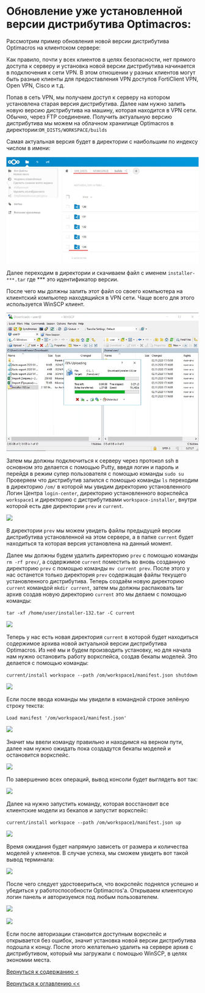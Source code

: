 # Обновление уже установленной версии дистрибутива Optimacros:

Рассмотрим пример обновления новой версии дистрибутива Optimacros на клиентском сервере:

Как правило, почти у всех клиентов в целях безопасности, нет прямого доступа к серверу и установка новой версии 
дистрибутива начинается в подключения к сети VPN. В этом отношении у разных клиентов могут быть разные клиенты для 
предоставления VPN доступов FortiClient VPN, Open VPN, Cisco и т.д.

Попав в сеть VPN, мы получаем доступ к серверу на котором установлена старая версия дистрибутива. Далее нам нужно залить
 новую версию дистрибутива на машину, которая находится в VPN сети. Обычно, через FTP соединение. Получить актуальную 
 версию дистрибутива мы можем на облачном хранилище Optimacros в директории:```OM_DISTS/WORKSPACE/builds```

Самая актуальная версия будет в директории с наибольшим по индексу числом в имени:

![](./pictures/lastDistr.jpg)

Далее переходим в директории и скачиваем файл с именем ```installer-***.tar``` где *** это идентификатор версии.

После чего мы должны залить этот файл со своего компьютера на клиентский компьютер находящийся в VPN сети. Чаще всего 
для этого используется WinSCP клиент.


![](./pictures/winSCP.jpg)

 
Затем мы должны подключиться к серверу через протокол ssh в основном это делается с помощью Putty, введя логин и пароль 
и перейдя в режим супер пользователя с помощью команды ```sudo su``` Проверяем что дистрибутив залился с помощью команды
```ls``` переходим в директорию ```/om/``` в которой мы увидим директорию установленного Логин Центра 
```login-center```, директорию установленного воркспейса ```workspace1``` и директорию с дистрибутивами 
```workspace-installer```, внутри которой есть две директории ```prev``` и ```current```.

![](./pictures/sshPutty1.jpg)

В директории ```prev``` мы можем увидеть файлы предыдущей версии дистрибутива установленной на этом сервере, а в папке 
```current``` будет находиться та которая версия установлена на данный момент.

Далее мы должны будем удалить директорию ```prev``` с помощью команды ```rm -rf prev/```, а содержимое ```current``` 
поместить во вновь созданную директорию ```prev``` с помощью команды ```mv current prev```. После этого у нас останется 
только директория ```prev``` содержащая файлы текущего установленного дистрибутива. Теперь создаём новую директорию 
```current``` командой ```mkdir current```, затем мы должны распаковать tar архив создав новую директорию ```current```
это мы делаем с помощью команды:

```tar -xf /home/user/installer-132.tar -C current```

![](./pictures/sshPutty2.jpg)

Теперь у нас есть новая директория ```current``` в которой будет находиться содержимое архива новой актуальной версии 
дистрибутива Optimacros. Из неё мы и будем производить установку, но для начала нам нужно остановить работу воркспейса,
 создав бекапы моделей. Это делается с помощью команды:
 
```current/install workspace --path /om/workspace1/manifest.json shutdown```

![](./pictures/sshPutty3.jpg)

Если после ввода команды мы увидели в командной строке зелёную строку текста: 

```Load manifest '/om/workspace1/manifest.json'```

![](./pictures/sshPutty4.jpg)

Значит мы ввели команду правильно и находимся на верном пути, далее нам нужно ожидать пока создадутся бекапы моделей и 
остановится воркспейс.

![](./pictures/sshPutty5.jpg)

По завершению всех операций, вывод консоли будет выглядеть вот так:

![](./pictures/sshPutty6.jpg)

Далее на нужно запустить команду, которая восстановит все клиентские модели из бекапов и запустит воркспейс:

```current/install workspace --path /om/workspace1/manifest.json up```

![](./pictures/sshPutty7.jpg)

Время ожидания будет напрямую зависеть от размера и количества моделей у клиентов. В случае успеха, мы сможем увидеть 
вот такой вывод терминала:

![](./pictures/sshPutty8.jpg)

После чего следует удостовериться, что вокрспейс поднялся успешно и убедиться у работоспособности Optimacros'а. 
Открываем клиентскую логин панель и авторизуемся под любым пользователем.

![](./pictures/loginCenter.jpg)

![](./pictures/controlCheck.jpg)

Если после авторизации становится доступным воркспейс и открывается без ошибок, значит установка новой версии 
дистрибутива подошла к концу. После этого желательно удалить на сервере архив с дистрибутивом, который мы загружали с 
помощью WinSCP, в целях экономии места.

[Вернуться к содержанию <](contents.md)

[Вернуться к оглавлению <<](index.md)
